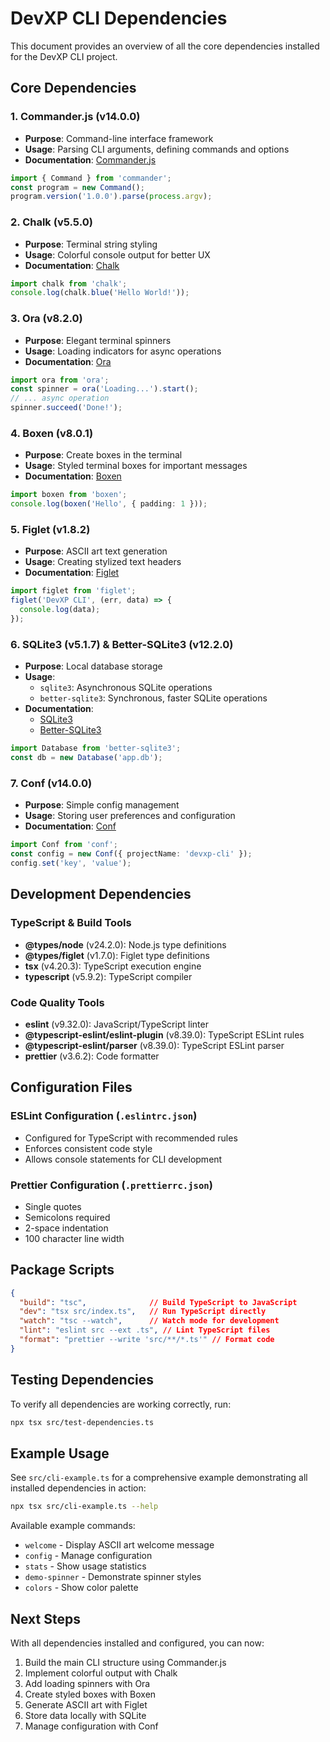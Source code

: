 # DevXP CLI Dependencies

This document provides an overview of all the core dependencies installed for the DevXP CLI project.

## Core Dependencies

### 1. **Commander.js** (v14.0.0)
- **Purpose**: Command-line interface framework
- **Usage**: Parsing CLI arguments, defining commands and options
- **Documentation**: [Commander.js](https://github.com/tj/commander.js)
```typescript
import { Command } from 'commander';
const program = new Command();
program.version('1.0.0').parse(process.argv);
```

### 2. **Chalk** (v5.5.0)
- **Purpose**: Terminal string styling
- **Usage**: Colorful console output for better UX
- **Documentation**: [Chalk](https://github.com/chalk/chalk)
```typescript
import chalk from 'chalk';
console.log(chalk.blue('Hello World!'));
```

### 3. **Ora** (v8.2.0)
- **Purpose**: Elegant terminal spinners
- **Usage**: Loading indicators for async operations
- **Documentation**: [Ora](https://github.com/sindresorhus/ora)
```typescript
import ora from 'ora';
const spinner = ora('Loading...').start();
// ... async operation
spinner.succeed('Done!');
```

### 4. **Boxen** (v8.0.1)
- **Purpose**: Create boxes in the terminal
- **Usage**: Styled terminal boxes for important messages
- **Documentation**: [Boxen](https://github.com/sindresorhus/boxen)
```typescript
import boxen from 'boxen';
console.log(boxen('Hello', { padding: 1 }));
```

### 5. **Figlet** (v1.8.2)
- **Purpose**: ASCII art text generation
- **Usage**: Creating stylized text headers
- **Documentation**: [Figlet](https://github.com/patorjk/figlet.js)
```typescript
import figlet from 'figlet';
figlet('DevXP CLI', (err, data) => {
  console.log(data);
});
```

### 6. **SQLite3** (v5.1.7) & **Better-SQLite3** (v12.2.0)
- **Purpose**: Local database storage
- **Usage**: 
  - `sqlite3`: Asynchronous SQLite operations
  - `better-sqlite3`: Synchronous, faster SQLite operations
- **Documentation**: 
  - [SQLite3](https://github.com/TryGhost/node-sqlite3)
  - [Better-SQLite3](https://github.com/JoshuaWise/better-sqlite3)
```typescript
import Database from 'better-sqlite3';
const db = new Database('app.db');
```

### 7. **Conf** (v14.0.0)
- **Purpose**: Simple config management
- **Usage**: Storing user preferences and configuration
- **Documentation**: [Conf](https://github.com/sindresorhus/conf)
```typescript
import Conf from 'conf';
const config = new Conf({ projectName: 'devxp-cli' });
config.set('key', 'value');
```

## Development Dependencies

### TypeScript & Build Tools
- **@types/node** (v24.2.0): Node.js type definitions
- **@types/figlet** (v1.7.0): Figlet type definitions
- **tsx** (v4.20.3): TypeScript execution engine
- **typescript** (v5.9.2): TypeScript compiler

### Code Quality Tools
- **eslint** (v9.32.0): JavaScript/TypeScript linter
- **@typescript-eslint/eslint-plugin** (v8.39.0): TypeScript ESLint rules
- **@typescript-eslint/parser** (v8.39.0): TypeScript ESLint parser
- **prettier** (v3.6.2): Code formatter

## Configuration Files

### ESLint Configuration (`.eslintrc.json`)
- Configured for TypeScript with recommended rules
- Enforces consistent code style
- Allows console statements for CLI development

### Prettier Configuration (`.prettierrc.json`)
- Single quotes
- Semicolons required
- 2-space indentation
- 100 character line width

## Package Scripts

```json
{
  "build": "tsc",              // Build TypeScript to JavaScript
  "dev": "tsx src/index.ts",   // Run TypeScript directly
  "watch": "tsc --watch",      // Watch mode for development
  "lint": "eslint src --ext .ts", // Lint TypeScript files
  "format": "prettier --write 'src/**/*.ts'" // Format code
}
```

## Testing Dependencies

To verify all dependencies are working correctly, run:
```bash
npx tsx src/test-dependencies.ts
```

## Example Usage

See `src/cli-example.ts` for a comprehensive example demonstrating all installed dependencies in action:
```bash
npx tsx src/cli-example.ts --help
```

Available example commands:
- `welcome` - Display ASCII art welcome message
- `config` - Manage configuration
- `stats` - Show usage statistics
- `demo-spinner` - Demonstrate spinner styles
- `colors` - Show color palette

## Next Steps

With all dependencies installed and configured, you can now:
1. Build the main CLI structure using Commander.js
2. Implement colorful output with Chalk
3. Add loading spinners with Ora
4. Create styled boxes with Boxen
5. Generate ASCII art with Figlet
6. Store data locally with SQLite
7. Manage configuration with Conf
